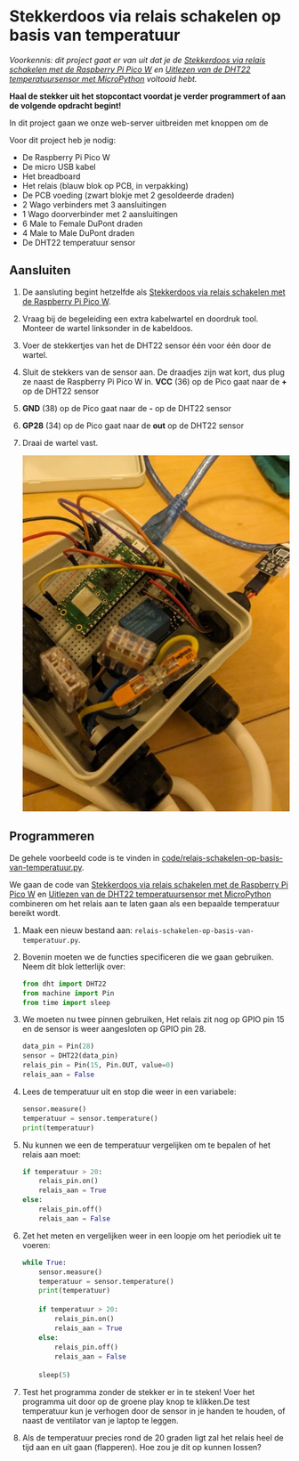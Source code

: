 # Stekkerdoos via relais schakelen op basis van temperatuur

*Voorkennis: dit project gaat er van uit dat je de [Stekkerdoos via relais schakelen met de Raspberry Pi Pico W](1-stekkerdoos-via-relais-schakelen-met-de-raspberry-pi-pico-w.md) en [Uitlezen van de DHT22 temperatuursensor met MicroPython](../cursusavond2/2-uitlezen-dht22-temperatuursensor-met-micropython.md) voltooid hebt.*

**Haal de stekker uit het stopcontact voordat je verder programmert of aan de volgende opdracht begint!**

In dit project gaan we onze web-server uitbreiden met knoppen om de 

Voor dit project heb je nodig:
* De Raspberry Pi Pico W
* De micro USB kabel
* Het breadboard
* Het relais (blauw blok op PCB, in verpakking)
* De PCB voeding (zwart blokje met 2 gesoldeerde draden)
* 2 Wago verbinders met 3 aansluitingen
* 1 Wago doorverbinder met 2 aansluitingen
* 6 Male to Female DuPont draden
* 4 Male to Male DuPont draden
* De DHT22 temperatuur sensor

## Aansluiten
1. De aansluting begint hetzelfde als [Stekkerdoos via relais schakelen met de Raspberry Pi Pico W](1-stekkerdoos-via-relais-schakelen-met-de-raspberry-pi-pico-w.md#aansluiten).
2. Vraag bij de begeleiding een extra kabelwartel en doordruk tool. Monteer de wartel linksonder in de kabeldoos.
3. Voer de stekkertjes van het de DHT22 sensor één voor één door de wartel.
4. Sluit de stekkers van de sensor aan. De draadjes zijn wat kort, dus plug ze naast de Raspberry Pi Pico W in. **VCC** (36) op de Pico gaat naar de **+** op de DHT22 sensor
5. **GND** (38) op de Pico gaat naar de **-** op de DHT22 sensor
6. **GP28** (34) op de Pico gaat naar de **out** op de DHT22 sensor
7. Draai de wartel vast.

    ![](images/stekkerdoos-op-basis-van-temperatuur.jpg)

## Programmeren
De gehele voorbeeld code is te vinden in [code/relais-schakelen-op-basis-van-temperatuur.py](code/relais-schakelen-op-basis-van-temperatuur.py).

We gaan de code van [Stekkerdoos via relais schakelen met de Raspberry Pi Pico W](1-stekkerdoos-via-relais-schakelen-met-de-raspberry-pi-pico-w.md) en [Uitlezen van de DHT22 temperatuursensor met MicroPython](../cursusavond2/2-uitlezen-dht22-temperatuursensor-met-micropython.md) combineren om het relais aan te laten gaan als een bepaalde temperatuur bereikt wordt.

1. Maak een nieuw bestand aan: `relais-schakelen-op-basis-van-temperatuur.py`.
2. Bovenin moeten we de functies specificeren die we gaan gebruiken. Neem dit blok letterlijk over:
    ```python
    from dht import DHT22
    from machine import Pin
    from time import sleep
    ```

3. We moeten nu twee pinnen gebruiken, Het relais zit nog op GPIO pin 15 en de sensor is weer aangesloten op GPIO pin 28.
    ```python
    data_pin = Pin(28)
    sensor = DHT22(data_pin)
    relais_pin = Pin(15, Pin.OUT, value=0)
    relais_aan = False
    ```

4. Lees de temperatuur uit en stop die weer in een variabele:
    ```python
    sensor.measure()
    temperatuur = sensor.temperature()
    print(temperatuur)
    ```

5. Nu kunnen we een de temperatuur vergelijken om te bepalen of het relais aan moet:
    ```python
    if temperatuur > 20:
        relais_pin.on()
        relais_aan = True
    else:
        relais_pin.off()
        relais_aan = False
    ```

6. Zet het meten en vergelijken weer in een loopje om het periodiek uit te voeren:
    ```python
    while True:
        sensor.measure()
        temperatuur = sensor.temperature()
        print(temperatuur)

        if temperatuur > 20:
            relais_pin.on()
            relais_aan = True
        else:
            relais_pin.off()
            relais_aan = False
        
        sleep(5)
    ```

7. Test het programma zonder de stekker er in te steken! Voer het programma uit door op de groene play knop te klikken.De test temperatuur kun je verhogen door de sensor in je handen te houden, of naast de ventilator van je laptop te leggen.

8. Als de temperatuur precies rond de 20 graden ligt zal het relais heel de tijd aan en uit gaan (flapperen). Hoe zou je dit op kunnen lossen?